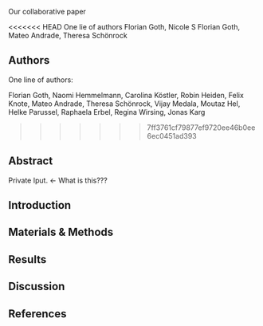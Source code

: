 
Our collaborative paper

<<<<<<< HEAD
One lie of authors
Florian Goth, 
Nicole S
Florian Goth,
Mateo Andrade,
Theresa Schönrock 

## Authors

One line of authors:

Florian Goth, Naomi Hemmelmann, Carolina Köstler, Robin Heiden, Felix Knote, Mateo Andrade, Theresa Schönrock, Vijay Medala, Moutaz Hel, Helke Parussel, Raphaela Erbel, Regina Wirsing, Jonas Karg
>>>>>>> 7ff3761cf79877ef9720ee46b0ee6ec0451ad393

## Abstract
Private Iput. <- What is this???

## Introduction

## Materials & Methods

## Results

## Discussion

## References


